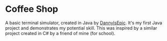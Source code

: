 # Coffee Shop
A basic terminal simulator, created in Java by [DannyIsEpic](https://bean.codes). It's my first Java project and demonstrates my potential skill. This was inspired by a similar project created in C# by a friend of mine (for school).

